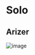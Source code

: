 # Solo
## Arizer

![image](https://user-images.githubusercontent.com/104687767/166160668-b4e38c64-2dfd-4237-b62b-8863b0dee174.png)
